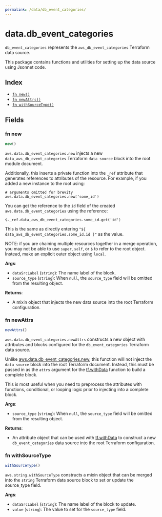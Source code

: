 ```yaml
---
permalink: /data/db_event_categories/
---
```


# data.db_event_categories

`db_event_categories` represents the `aws_db_event_categories` Terraform data source.



This package contains functions and utilities for setting up the data source using Jsonnet code.


## Index

* [`fn new()`](#fn-new)
* [`fn newAttrs()`](#fn-newattrs)
* [`fn withSourceType()`](#fn-withsourcetype)

## Fields

### fn new

```ts
new()
```


`aws.data.db_event_categories.new` injects a new `data_aws_db_event_categories` Terraform `data source`
block into the root module document.

Additionally, this inserts a private function into the `_ref` attribute that generates references to attributes of the
resource. For example, if you added a new instance to the root using:

    # arguments omitted for brevity
    aws.data.db_event_categories.new('some_id')

You can get the reference to the `id` field of the created `aws.data.db_event_categories` using the reference:

    $._ref.data_aws_db_event_categories.some_id.get('id')

This is the same as directly entering `"${ data_aws_db_event_categories.some_id.id }"` as the value.

NOTE: if you are chaining multiple resources together in a merge operation, you may not be able to use `super`, `self`,
or `$` to refer to the root object. Instead, make an explicit outer object using `local`.

**Args**:
  - `dataSrcLabel` (`string`): The name label of the block.
  - `source_type` (`string`):  When `null`, the `source_type` field will be omitted from the resulting object.

**Returns**:
- A mixin object that injects the new data source into the root Terraform configuration.


### fn newAttrs

```ts
newAttrs()
```


`aws.data.db_event_categories.newAttrs` constructs a new object with attributes and blocks configured for the `db_event_categories`
Terraform data source.

Unlike [aws.data.db_event_categories.new](#fn-db_event_categoriesnew), this function will not inject the `data source`
block into the root Terraform document. Instead, this must be passed in as the `attrs` argument for the
[tf.withData](https://github.com/tf-libsonnet/core/tree/main/docs#fn-withdata) function to build a complete block.

This is most useful when you need to preprocess the attributes with functions, conditional, or looping logic prior to
injecting into a complete block.

**Args**:
  - `source_type` (`string`):  When `null`, the `source_type` field will be omitted from the resulting object.

**Returns**:
  - An attribute object that can be used with [tf.withData](https://github.com/tf-libsonnet/core/tree/main/docs#fn-withdata) to construct a new `db_event_categories` data source into the root Terraform configuration.


### fn withSourceType

```ts
withSourceType()
```

`aws.string.withSourceType` constructs a mixin object that can be merged into the `string`
Terraform data source block to set or update the source_type field.



**Args**:
  - `dataSrcLabel` (`string`): The name label of the block to update.
  - `value` (`string`): The value to set for the `source_type` field.
